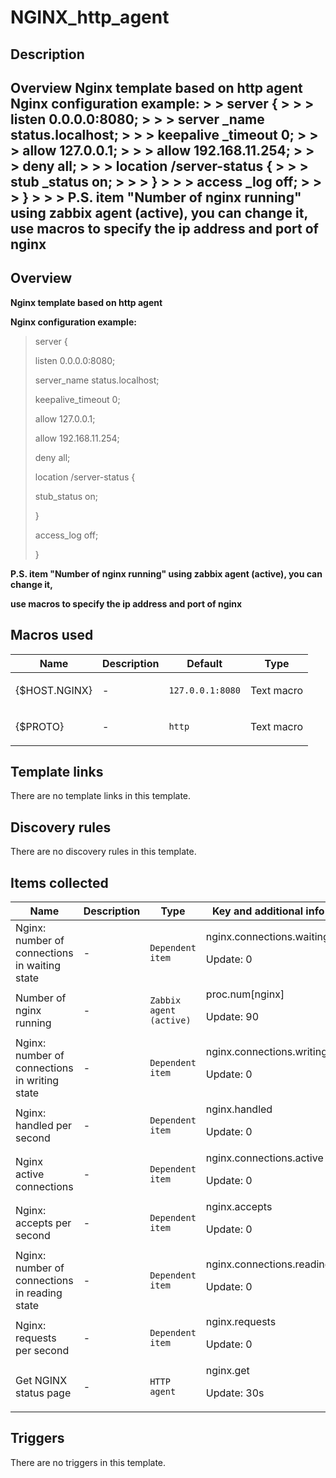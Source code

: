 # NGINX_http_agent

## Description

## Overview **Nginx template based on http agent** **Nginx configuration example:** > > server { > > > listen 0.0.0.0:8080; > > > server _name status.localhost; > > > keepalive _timeout 0; > > > allow 127.0.0.1; > > > allow 192.168.11.254; > > > deny all; > > > location /server-status { > > > stub _status on; > > > } > > > access _log off; > > > } > > > **P.S. item "Number of nginx running" using zabbix agent (active), you can change it,** **use macros to specify the ip address and port of nginx** 

## Overview

**Nginx template based on http agent**


**Nginx configuration example:**



> 
> server {
> 
> 
>  listen 0.0.0.0:8080;
> 
> 
>  server\_name status.localhost;
> 
> 
>  keepalive\_timeout 0;
> 
> 
>  allow 127.0.0.1;
> 
> 
>  allow 192.168.11.254;
> 
> 
>  deny all;
> 
> 
>  location /server-status {
> 
> 
>  stub\_status on;
> 
> 
>  }
> 
> 
>  access\_log off;
> 
> 
> }
> 
> 
> 


 **P.S. item "Number of nginx running" using zabbix agent (active), you can change it,**


 **use macros to specify the ip address and port of nginx**



## Macros used

|Name|Description|Default|Type|
|----|-----------|-------|----|
|{$HOST.NGINX}|<p>-</p>|`127.0.0.1:8080`|Text macro|
|{$PROTO}|<p>-</p>|`http`|Text macro|
## Template links

There are no template links in this template.

## Discovery rules

There are no discovery rules in this template.

## Items collected

|Name|Description|Type|Key and additional info|
|----|-----------|----|----|
|Nginx: number of connections in waiting state|<p>-</p>|`Dependent item`|nginx.connections.waiting<p>Update: 0</p>|
|Number of nginx running|<p>-</p>|`Zabbix agent (active)`|proc.num[nginx]<p>Update: 90</p>|
|Nginx: number of connections in writing state|<p>-</p>|`Dependent item`|nginx.connections.writing<p>Update: 0</p>|
|Nginx: handled per second|<p>-</p>|`Dependent item`|nginx.handled<p>Update: 0</p>|
|Nginx active connections|<p>-</p>|`Dependent item`|nginx.connections.active<p>Update: 0</p>|
|Nginx: accepts per second|<p>-</p>|`Dependent item`|nginx.accepts<p>Update: 0</p>|
|Nginx: number of connections in reading state|<p>-</p>|`Dependent item`|nginx.connections.reading<p>Update: 0</p>|
|Nginx: requests per second|<p>-</p>|`Dependent item`|nginx.requests<p>Update: 0</p>|
|Get NGINX status page|<p>-</p>|`HTTP agent`|nginx.get<p>Update: 30s</p>|
## Triggers

There are no triggers in this template.

